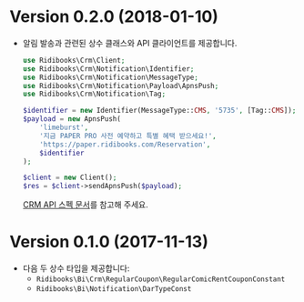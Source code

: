 Version 0.2.0 (2018-01-10)
==========================

- 알림 발송과 관련된 상수 클래스와 API 클라이언트를 제공합니다.

  ```php
  use Ridibooks\Crm\Client;
  use Ridibooks\Crm\Notification\Identifier;
  use Ridibooks\Crm\Notification\MessageType;
  use Ridibooks\Crm\Notification\Payload\ApnsPush;
  use Ridibooks\Crm\Notification\Tag;

  $identifier = new Identifier(MessageType::CMS, '5735', [Tag::CMS]);
  $payload = new ApnsPush(
      'limeburst',
      '지금 PAPER PRO 사전 예약하고 특별 혜택 받으세요!',
      'https://paper.ridibooks.com/Reservation',
      $identifier
  );

  $client = new Client();
  $res = $client->sendApnsPush($payload);
  ```
  
  [CRM API 스펙 문서](http://api.dev.ridi.io/crm/crm.html)를 참고해 주세요.

Version 0.1.0 (2017-11-13)
==========================

- 다음 두 상수 타입을 제공합니다:
  - `Ridibooks\Bi\Crm\RegularCoupon\RegularComicRentCouponConstant`
  - `Ridibooks\Bi\Notification\DarTypeConst`
